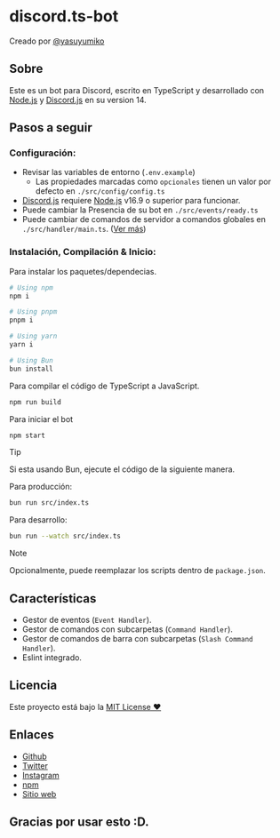 # discord.ts-bot

Creado por [@yasuyumiko](https://yumikodev.vercel.app)

## Sobre

Este es un bot para Discord, escrito en TypeScript y desarrollado con [Node.js](https://nodejs.org) y [Discord.js](https://npmjs.com/package/discord.js) en su version 14.

## Pasos a seguir

### Configuración:

- Revisar las variables de entorno (`.env.example`)
  - Las propiedades marcadas como `opcionales` tienen un valor por defecto en `./src/config/config.ts`
- [Discord.js](https://npmjs.com/package/discord.js) requiere [Node.js](https://nodejs.org) v16.9 o superior para funcionar.
- Puede cambiar la Presencia de su bot en `./src/events/ready.ts`
- Puede cambiar de comandos de servidor a comandos globales en `./src/handler/main.ts`. ([Ver más](https://discordjs.guide/creating-your-bot/command-deployment.html#guild-commands))

### Instalación, Compilación & Inicio:

Para instalar los paquetes/dependecias.

```bash
# Using npm
npm i

# Using pnpm
pnpm i

# Using yarn
yarn i

# Using Bun
bun install
```

Para compilar el código de TypeScript a JavaScript.

```bash
npm run build
```

Para iniciar el bot

```bash
npm start
```

> [!TIP]
> Si esta usando Bun, ejecute el código de la siguiente manera.

Para producción:

```bash
bun run src/index.ts
```

Para desarrollo:

```bash
bun run --watch src/index.ts
```

> [!NOTE]
> Opcionalmente, puede reemplazar los scripts dentro de `package.json`.

## Características

- Gestor de eventos (`Event Handler`).
- Gestor de comandos con subcarpetas (`Command Handler`).
- Gestor de comandos de barra con subcarpetas (`Slash Command Handler`).
- Eslint integrado.

## Licencia

Este proyecto está bajo la [MIT License ❤️](https://github.com/Yumiko0828/discord.ts-bot/blob/main/LICENSE)

## Enlaces

- [Github](https://github.com/yumiko0828)
- [Twitter](https://twitter.com/yumikodev)
- [Instagram](https://www.instagram.com/yumiko.dev)
- [npm](https://npmjs.com/~yumiko0828)
- [Sitio web](https://yumikodev.vercel.app)

## Gracias por usar esto :D.
